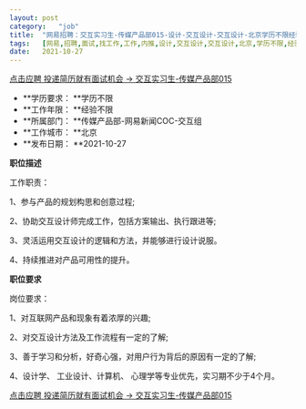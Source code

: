 ```yaml
---
layout:	post
category:	"job"
title:	"网易招聘：交互实习生-传媒产品部015-设计-交互设计-交互设计-北京学历不限经验不限"
tags:	[网易,招聘,面试,找工作,工作,内推,设计,交互设计,交互设计,北京,学历不限,经验不限]
date:	2021-10-27
---
```


[点击应聘 投递简历就有面试机会 ->  交互实习生-传媒产品部015](http://mobile.bole.netease.com/bole/boleDetail?id=35875&employeeId=346f03c3cda5f04c&key=all)



- **学历要求： **学历不限
- **工作年限： **经验不限
- **所属部门： **传媒产品部-网易新闻COC-交互组
- **工作城市： **北京
- **发布日期： **2021-10-27



**职位描述**

工作职责：

1、参与产品的规划构思和创意过程;

2、协助交互设计师完成工作，包括方案输出、执行跟进等; 

3、灵活运用交互设计的逻辑和方法，并能够进行设计说服。 

4、持续推进对产品可用性的提升。 



**职位要求**

岗位要求：

1、对互联网产品和现象有着浓厚的兴趣;

2、对交互设计方法及工作流程有一定的了解;

3、善于学习和分析，好奇心强，对用户行为背后的原因有一定的了解; 

4、设计学、 工业设计、计算机、 心理学等专业优先，实习期不少于4个月。



[点击应聘 投递简历就有面试机会 ->  交互实习生-传媒产品部015](http://mobile.bole.netease.com/bole/boleDetail?id=35875&employeeId=346f03c3cda5f04c&key=all)